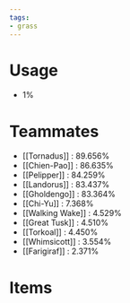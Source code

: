 ```yaml
---
tags:
- grass
---
```

# Usage
- 1%
# Teammates
- [[Tornadus]] : 89.656%
- [[Chien-Pao]] : 86.635%
- [[Pelipper]] : 84.259%
- [[Landorus]] : 83.437%
- [[Gholdengo]] : 83.364%
- [[Chi-Yu]] : 7.368%
- [[Walking Wake]] : 4.529%
- [[Great Tusk]] : 4.510%
- [[Torkoal]] : 4.450%
- [[Whimsicott]] : 3.554%
- [[Farigiraf]] : 2.371%
# Items